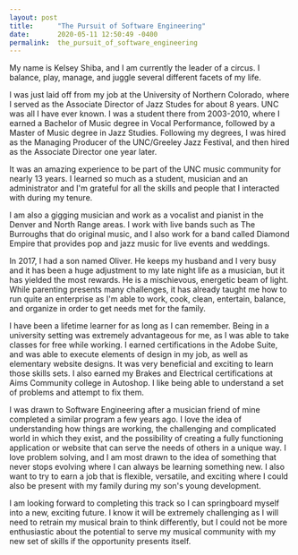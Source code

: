 ```yaml
---
layout: post
title:      "The Pursuit of Software Engineering"
date:       2020-05-11 12:50:49 -0400
permalink:  the_pursuit_of_software_engineering
---
```



My name is Kelsey Shiba, and I am currently the leader of a circus.  I balance, play, manage, and juggle several different facets of my life.

I was just laid off from my job at the University of Northern Colorado, where I served as the Associate Director of Jazz Studes for about 8 years.  UNC was all I have ever known.  I was a student there from 2003-2010, where I earned a Bachelor of Music degree in Vocal Performance, followed by a Master of Music degree in Jazz Studies.  Following my degrees, I was hired as the Managing Producer of the UNC/Greeley Jazz Festival, and then hired as the Associate Director one year later.  

It was an amazing experience to be part of the UNC music community for nearly 13 years.  I learned so much as a student, musician and an administrator and I'm grateful for all the skills and people that I interacted with during my tenure.  

I am also a gigging musician and work as a vocalist and pianist in the Denver and North Range areas.  I work with live bands such as The Burroughs that do original music, and I also work for a band called Diamond Empire that provides pop and jazz music for live events and weddings.

In 2017, I had a son named Oliver.  He keeps my husband and I very busy and it has been a huge adjustment to my late night life as a musician, but it has yielded the most rewards.  He is a mischievous, energetic beam of light.  While parenting presents many challenges, it has already taught me how to run quite an enterprise as I'm able to work, cook, clean, entertain, balance, and organize in order to get needs met for the family.  

I have been a lifetime learner for as long as I can remember.  Being in a university setting was extremely advantageous for me, as I was able to take classes for free while working.  I earned certifications in the Adobe Suite, and was able to execute elements of design in my job, as well as elementary website designs.  It was very beneficial and exciting to learn those skills sets.  I also earned my Brakes and Electrical certifications at Aims Community college in Autoshop.  I like being able to understand a set of problems and attempt to fix them.  

I was drawn to Software Engineering after a musician friend of mine completed a similar program a few years ago.  I love the idea of understanding how things are working, the challenging and complicated world in which they exist, and the possibility of creating a fully functioning application or website that can serve the needs of others in a unique way.  I love problem solving, and I am most drawn to the idea of something that never stops evolving where I can always be learning something new.  I also want to try to earn a job that is flexible, versatile, and exciting where I could also be present with my family during my son's young development.  

I am looking forward to completing this track so I can springboard myself into a new, exciting future.  I know it will be extremely challenging as I will need to retrain my musical brain to think differently, but I could not be more enthusiastic about the potential to serve my musical community with my new set of skills if the opportunity presents itself. 
